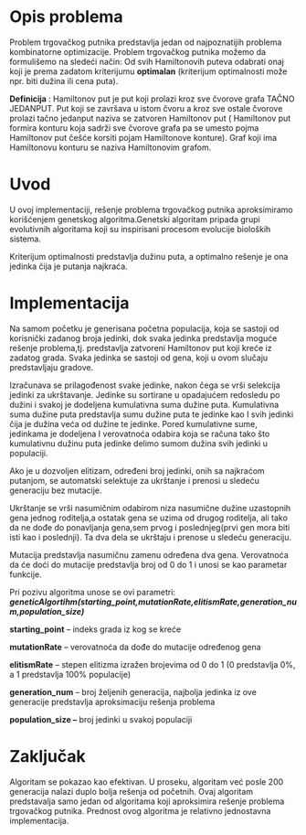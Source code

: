 # Opis problema

Problem trgovačkog putnika predstavlja jedan od najpoznatijih problema kombinatorne optimizacije. Problem trgovačkog putnika možemo da formulišemo na sledeći način: Od svih Hamiltonovih puteva odabrati onaj koji je prema zadatom kriterijumu **optimalan** (kriterijum optimalnosti može npr. biti dužina ili cena puta).

**Definicija** : Hamiltonov put je put koji prolazi kroz sve čvorove grafa TAČNO JEDANPUT. Put koji se završava u istom čvoru a kroz sve ostale čvorove prolazi tačno jedanput naziva se zatvoren Hamiltonov put ( Hamiltonov put formira konturu koja sadrži sve čvorove grafa pa se umesto pojma Hamiltonov put češće korsiti pojam Hamiltonove konture). Graf koji ima Hamiltonovu konturu se naziva Hamiltonovim grafom.



# Uvod

U ovoj implementaciji, rešenje problema trgovačkog putnika aproksimiramo korišćenjem genetskog algoritma.Genetski algoritam pripada grupi evolutivnih algoritama koji su inspirisani procesom evolucije bioloških sistema.

Kriterijum optimalnosti predstavlja dužinu puta, a optimalno rešenje je ona jedinka čija je putanja najkraća.

# Implementacija

Na samom početku je generisana početna populacija, koja se sastoji od korisnički zadanog broja jedinki, dok svaka jedinka predstavlja moguće rešenje problema,tj. predstavlja zatvoreni Hamiltonov put koji kreće iz zadatog grada. Svaka jedinka se sastoji od gena, koji u ovom slučaju predstavljaju gradove.

Izračunava se prilagođenost svake jedinke, nakon čega se vrši selekcija jedinki za ukrštavanje. Jedinke su sortirane u opadajućem redosledu po dužini i svakoj je dodeljena kumulativna suma dužine puta. Kumulativna suma dužine puta predstavlja sumu dužine puta te jedinke kao I svih jedinki čija je dužina veća od dužine te jedinke. Pored kumulativne sume, jedinkama je dodeljena I verovatnoća odabira koja se računa tako što kumulativnu dužinu puta jedinke delimo sumom dužina svih jedinki u populaciji.

Ako je u dozvoljen elitizam, određeni broj jedinki, onih sa najkraćom putanjom, se automatski selektuje za ukrštanje i prenosi u sledeću generaciju bez mutacije.

Ukrštanje se vrši nasumičnim odabirom niza nasumične dužine uzastopnih gena jednog roditelja,a ostatak gena se uzima od drugog roditelja, ali tako da ne dođe do ponavljanja gena,sem prvog i poslednjeg(prvi gen mora biti isti kao i poslednji). Ta dva dela se ukrštaju i prenose u sledeću generaciju.

Mutacija predstavlja nasumičnu zamenu određena dva gena. Verovatnoća da će doći do mutacije predstavlja broj od 0 do 1 i unosi se kao parametar funkcije.

Pri pozivu algoritma unose se ovi parametri:
***geneticAlgortihm(starting_point,mutationRate,elitismRate,generation_num,population_size)***

**starting\_point** – indeks grada iz kog se kreće

**mutationRate** – verovatnoća da dođe do mutacije određenog gena

**elitismRate** – stepen elitizma izražen brojevima od 0 do 1 (0 predstavlja 0%, a 1 predstavlja 100% populacije)

**generation\_num** – broj željenih generacija, najbolja jedinka iz ove generacije predstavlja aproksimaciju rešenja problema

**population\_size –** broj jedinki u svakoj populaciji

# Zaključak

Algoritam se pokazao kao efektivan. U proseku, algoritam već posle 200 generacija nalazi duplo bolja rešenja od početnih. Ovaj algoritam predstavalja samo jedan od algoritama koji aproksimira rešenje problema trgovačkog putnika. Prednost ovog algoritma je relativno jednostavna implementacija.
